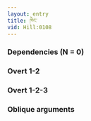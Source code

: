 ```yaml
---
layout: entry
title: ཁེང་
vid: Hill:0108
---
```

### Dependencies (N = 0)


### Overt 1-2


### Overt 1-2-3


### Oblique arguments

